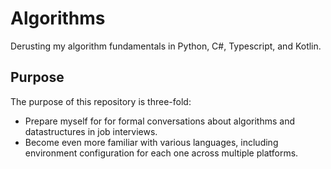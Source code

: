 # Algorithms

Derusting my algorithm fundamentals in Python, C#, Typescript, and Kotlin.

## Purpose

The purpose of this repository is three-fold:

- Prepare myself for for formal conversations about algorithms and datastructures in job interviews.
- Become even more familiar with various languages, including environment configuration for each one across multiple platforms.
